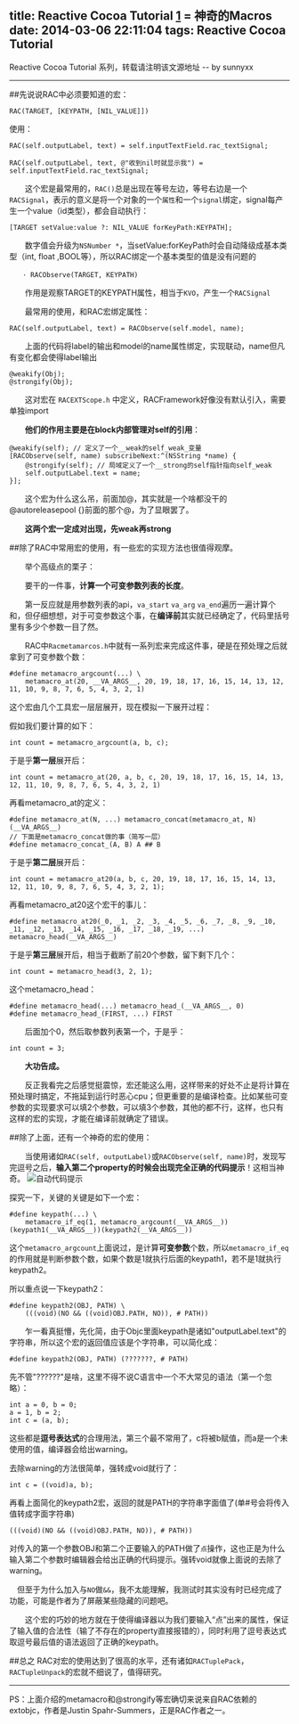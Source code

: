 title: Reactive Cocoa Tutorial [1] = 神奇的Macros
date: 2014-03-06 22:11:04
tags: Reactive Cocoa Tutorial
---
Reactive Cocoa Tutorial 系列，转载请注明该文源地址 -- by sunnyxx

---

##先说说RAC中必须要知道的宏：
```
RAC(TARGET, [KEYPATH, [NIL_VALUE]])
```
使用：
```
RAC(self.outputLabel, text) = self.inputTextField.rac_textSignal;

RAC(self.outputLabel, text, @"收到nil时就显示我") = self.inputTextField.rac_textSignal;
```
　　这个宏是最常用的，`RAC()`总是出现在等号左边，等号右边是一个`RACSignal`，表示的意义是将一个对象的一个`属性`和一个`signal`绑定，signal每产生一个value（id类型），都会自动执行：
```
[TARGET setValue:value ?: NIL_VALUE forKeyPath:KEYPATH];
```
　　数字值会升级为`NSNumber *`，当setValue:forKeyPath时会自动降级成基本类型（int, float ,BOOL等），所以RAC绑定一个基本类型的值是没有问题的

<!--more-->
 
```
　　· RACObserve(TARGET, KEYPATH)
```
　　作用是观察TARGET的KEYPATH属性，相当于`KVO`，产生一个`RACSignal`

　　最常用的使用，和RAC宏绑定属性：
```
RAC(self.outputLabel, text) = RACObserve(self.model, name);
```
　　上面的代码将label的输出和model的name属性绑定，实现联动，name但凡有变化都会使得label输出

```
@weakify(Obj);
@strongify(Obj);
```
　　这对宏在 `RACEXTScope.h` 中定义，RACFramework好像没有默认引入，需要单独import

　　**他们的作用主要是在block内部管理对self的引用**：
```
@weakify(self); // 定义了一个__weak的self_weak_变量
[RACObserve(self, name) subscribeNext:^(NSString *name) {
    @strongify(self); // 局域定义了一个__strong的self指针指向self_weak
    self.outputLabel.text = name;
}];
```
　　这个宏为什么这么吊，前面加@，其实就是一个啥都没干的@autoreleasepool {}前面的那个@，为了显眼罢了。

　　**这两个宏一定成对出现，先weak再strong**

 

##除了RAC中常用宏的使用，有一些宏的实现方法也很值得观摩。 

 

　　举个高级点的栗子：

　　要干的一件事，**计算一个可变参数列表的长度**。

　　第一反应就是用参数列表的api，`va_start` `va_arg` `va_end`遍历一遍计算个和，但仔细想想，对于可变参数这个事，在**编译前**其实就已经确定了，代码里括号里有多少个参数一目了然。

　　RAC中`Racmetamarcos.h`中就有一系列宏来完成这件事，硬是在预处理之后就拿到了可变参数个数：
```
#define metamacro_argcount(...) \
    metamacro_at(20, __VA_ARGS__, 20, 19, 18, 17, 16, 15, 14, 13, 12, 11, 10, 9, 8, 7, 6, 5, 4, 3, 2, 1)
```
这个宏由几个工具宏一层层展开，现在模拟一下展开过程：

假如我们要计算的如下：
```
int count = metamacro_argcount(a, b, c);
```
于是乎**第一层**展开后：
```
int count = metamacro_at(20, a, b, c, 20, 19, 18, 17, 16, 15, 14, 13, 12, 11, 10, 9, 8, 7, 6, 5, 4, 3, 2, 1)
```
再看metamacro_at的定义：
```
#define metamacro_at(N, ...) metamacro_concat(metamacro_at, N)(__VA_ARGS__)
// 下面是metamacro_concat做的事（简写一层）
#define metamacro_concat_(A, B) A ## B
```
于是乎**第二层**展开后：
```
int count = metamacro_at20(a, b, c, 20, 19, 18, 17, 16, 15, 14, 13, 12, 11, 10, 9, 8, 7, 6, 5, 4, 3, 2, 1);
```
再看metamacro_at20这个宏干的事儿：
```
#define metamacro_at20(_0, _1, _2, _3, _4, _5, _6, _7, _8, _9, _10, _11, _12, _13, _14, _15, _16, _17, _18, _19, ...) metamacro_head(__VA_ARGS__)
```
于是乎**第三层**展开后，相当于截断了前20个参数，留下剩下几个：
```
int count = metamacro_head(3, 2, 1);
```
这个metamacro_head：
```
#define metamacro_head(...) metamacro_head_(__VA_ARGS__, 0)
#define metamacro_head_(FIRST, ...) FIRST
```
　　后面加个0，然后取参数列表第一个，于是乎：
```
int count = 3;
```
　　**大功告成。**

　　反正我看完之后感觉挺震惊，宏还能这么用，这样带来的好处不止是将计算在预处理时搞定，不拖延到运行时恶心cpu；但更重要的是编译检查。比如某些可变参数的实现要求可以填2个参数，可以填3个参数，其他的都不行，这样，也只有这样的宏的实现，才能在编译前就确定了错误。

##除了上面，还有一个神奇的宏的使用：

　　当使用诸如`RAC(self, outputLabel)`或`RACObserve(self, name)`时，发现写完逗号之后，**输入第二个property的时候会出现完全正确的代码提示**！这相当神奇。
![自动代码提示][1]


探究一下，关键的关键是如下一个宏：
```
#define keypath(...) \
    metamacro_if_eq(1, metamacro_argcount(__VA_ARGS__))(keypath1(__VA_ARGS__))(keypath2(__VA_ARGS__))
```
这个`metamacro_argcount`上面说过，是计算**可变参数**个数，所以`metamacro_if_eq`的作用就是判断参数个数，如果个数是1就执行后面的keypath1，若不是1就执行keypath2。

所以重点说一下keypath2：
```
#define keypath2(OBJ, PATH) \
    (((void)(NO && ((void)OBJ.PATH, NO)), # PATH))
```
　　乍一看真挺懵，先化简，由于Objc里面keypath是诸如"outputLabel.text"的字符串，所以这个宏的返回值应该是个字符串，可以简化成：
```
#define keypath2(OBJ, PATH) (???????, # PATH)
```
先不管"??????"是啥，这里不得不说C语言中一个不大常见的语法（第一个忽略）：
```
int a = 0, b = 0;
a = 1, b = 2;
int c = (a, b);
```
这些都是**逗号表达式**的合理用法，第三个最不常用了，c将被b赋值，而a是一个未使用的值，编译器会给出warning。

去除warning的方法很简单，强转成void就行了：
```
int c = ((void)a, b);
```
再看上面简化的keypath2宏，返回的就是PATH的字符串字面值了(单#号会将传入值转成字面字符串)

```
(((void)(NO && ((void)OBJ.PATH, NO)), # PATH))
```
对传入的第一个参数OBJ和第二个正要输入的PATH做了`点`操作，这也正是为什么输入第二个参数时编辑器会给出正确的代码提示。强转void就像上面说的去除了warning。

　但至于为什么加入与`NO`做`&&`，我不太能理解，我测试时其实没有时已经完成了功能，可能是作者为了屏蔽某些隐藏的问题吧。

　　这个宏的巧妙的地方就在于使得编译器以为我们要输入“点”出来的属性，保证了输入值的合法性（输了不存在的property直接报错的），同时利用了逗号表达式取逗号最后值的语法返回了正确的keypath。

 

##总之
RAC对宏的使用达到了很高的水平，还有诸如`RACTuplePack`，`RACTupleUnpack`的宏就不细说了，值得研究。

---
PS：上面介绍的metamacro和@strongify等宏确切来说来自RAC依赖的extobjc，作者是Justin Spahr-Summers，正是RAC作者之一。


  [1]: http://images.cnitblog.com/blog/401798/201402/112147518936541.png